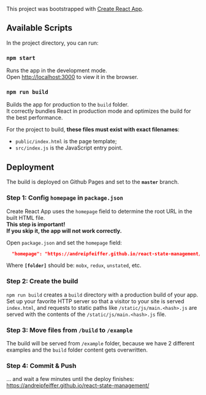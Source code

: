 This project was bootstrapped with [Create React App](https://github.com/facebookincubator/create-react-app).

## Available Scripts

In the project directory, you can run:

### `npm start`

Runs the app in the development mode.<br>
Open [http://localhost:3000](http://localhost:3000) to view it in the browser.

### `npm run build`

Builds the app for production to the `build` folder.<br>
It correctly bundles React in production mode and optimizes the build for the best performance.

For the project to build, **these files must exist with exact filenames**:

* `public/index.html` is the page template;
* `src/index.js` is the JavaScript entry point.

## Deployment

The build is deployed on Github Pages and set to the **`master`** branch.

### Step 1: Config `homepage` in `package.json`

Create React App uses the `homepage` field to determine the root URL in the built HTML file.<br>
**This step is important!**<br>
**If you skip it, the app will not work correctly.**

Open `package.json` and set the `homepage` field:

```json
  "homepage": "https://andreipfeiffer.github.io/react-state-management/[folder]/example",
```

Where **`[folder]`** should be: `mobx`, `redux`, `unstated`, etc.

### Step 2: Create the build

`npm run build` creates a `build` directory with a production build of your app. Set up your favorite HTTP server so that a visitor to your site is served `index.html`, and requests to static paths like `/static/js/main.<hash>.js` are served with the contents of the `/static/js/main.<hash>.js` file.

### Step 3: Move files from `/build` to `/example`

The build will be served from `/example` folder, because we have 2 different examples and the `build` folder content gets overwritten.

### Step 4: Commit & Push

... and wait a few minutes until the deploy finishes: https://andreipfeiffer.github.io/react-state-management/
